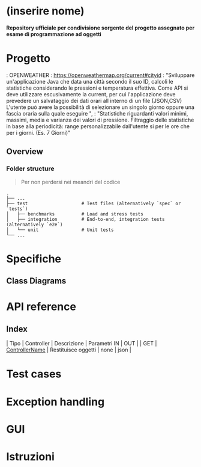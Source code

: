 # (inserire nome)

**Repository ufficiale per condivisione sorgente del progetto assegnato per esame di programmazione ad oggetti**

# Progetto
<MACRO TEMA>: OPENWEATHER
<API REFERENCE>: https://openweathermap.org/current#cityid
<OBIETTIVO>: "Sviluppare un'applicazione Java che data una città secondo il suo ID, calcoli le statistiche considerando le pressioni e temperatura effettiva. Come API si deve utilizzare escusivamente la current, per cui l'applicazione deve prevedere un salvataggio dei dati orari all interno di un file (JSON,CSV)  L'utente può avere la possibilità di selezionare un singolo giorno oppure una fascia oraria sulla quale eseguire ",
<STATS E FILTRI>: "Statistiche riguardanti valori minimi, massimi, media e varianza dei valori di pressione.  Filtraggio delle statistiche in base alla periodicità: range personalizzabile dall'utente si per le ore che per i giorni. (Es. 7 Giorni)"
    
## Overview

### Folder structure
> Per non perdersi nei meandri del codice

    .
    ├── ...
    ├── test                    # Test files (alternatively `spec` or `tests`)
    │   ├── benchmarks          # Load and stress tests
    │   ├── integration         # End-to-end, integration tests (alternatively `e2e`)
    │   └── unit                # Unit tests
    └── ...


# Specifiche

## Class Diagrams

# API reference

## Index

| Tipo | Controller | Descrizione | Parametri IN | OUT |
| GET | [ControllerName](https://github.com/andrea-giampieri-univpm/progetto-esame-po#ControllerName) | Restituisce oggetti  | none | json |

# Test cases

# Exception handling

# GUI

# Istruzioni
